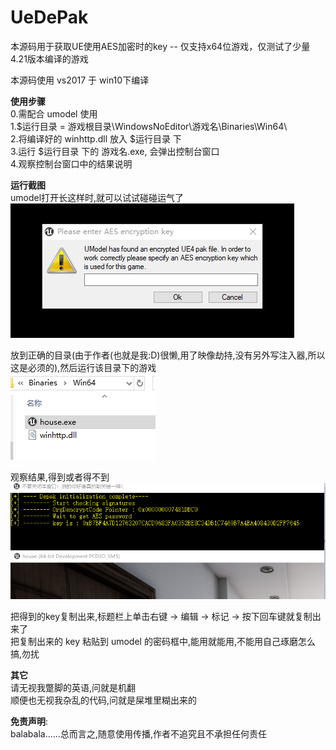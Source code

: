 # UeDePak
本源码用于获取UE使用AES加密时的key -- 仅支持x64位游戏，仅测试了少量4.21版本编译的游戏  

本源码使用 vs2017 于 win10下编译  

**使用步骤**  
0.需配合 umodel 使用  
1.$运行目录 = 游戏根目录\WindowsNoEditor\游戏名\Binaries\Win64\  
2.将编译好的 winhttp.dll 放入 $运行目录 下  
3.运行 $运行目录 下的 游戏名.exe, 会弹出控制台窗口  
4.观察控制台窗口中的结果说明  

**运行截图**  
umodel打开长这样时,就可以试试碰碰运气了  
![umodel打开长这样时,就可以试试碰碰运气了](img/0.png)  

放到正确的目录(由于作者(也就是我:D)很懒,用了映像劫持,没有另外写注入器,所以这是必须的),然后运行该目录下的游戏  
![放到正确的目录,然后运行该目录下的游戏](img/1.png)  

观察结果,得到或者得不到  
![观察结果,得到或者得不到](img/2.png)  

把得到的key复制出来,标题栏上单击右键 -> 编辑 -> 标记 -> 按下回车键就复制出来了  
把复制出来的 key 粘贴到 umodel 的密码框中,能用就能用,不能用自己琢磨怎么搞,勿扰  


**其它**  
请无视我蹩脚的英语,问就是机翻  
顺便也无视我杂乱的代码,问就是屎堆里糊出来的

**免责声明**:  
balabala......总而言之,随意使用传播,作者不追究且不承担任何责任  
